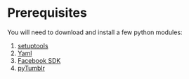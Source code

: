 <h1> Prerequisites </h1>

You will need to download and install a  few python modules:<br />
1. <a href="https://pypi.python.org/pypi/setuptools#installation-instructions"> setuptools </a> <br />
2. <a href="http://pyyaml.org/wiki/PyYAML"> Yaml </a><br />
3. <a href="https://github.com/pythonforfacebook/facebook-sdk">Facebook SDK </a><br />
4. <a href="">pyTumblr </a>


